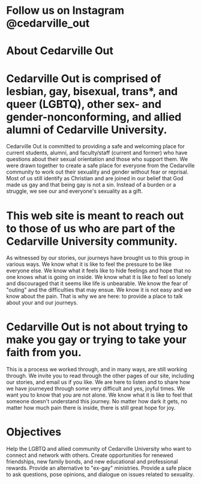 # Follow us on Instagram @cedarville_out
# About Cedarville Out
# Cedarville Out is comprised of lesbian, gay, bisexual, trans*, and queer (LGBTQ), other sex- and gender-nonconforming, and allied alumni of Cedarville University. 
Cedarville Out is committed to providing a safe and welcoming place for current students, alumni, and faculty/staff (current and former) who have questions about their sexual orientation and those who support them. We were drawn together to create a safe place for everyone from the Cedarville community to work out their sexuality and gender without fear or reprisal. Most of us still identify as Christian and are joined in our belief that God made us gay and that being gay is not a sin. Instead of a burden or a struggle, we see our and everyone's sexuality as a gift.

# This web site is meant to reach out to those of us who are part of the Cedarville University community. 
As witnessed by our stories, our journeys have brought us to this group in various ways. We know what it is like to feel the pressure to be like everyone else. We know what it feels like to hide feelings and hope that no one knows what is going on inside. We know what it is like to feel so lonely and discouraged that it seems like life is unbearable. We know the fear of "outing" and the difficulties that may ensue. We know it is not easy and we know about the pain. That is why we are here: to provide a place to talk about your and our journeys.

# Cedarville Out is not about trying to make you gay or trying to take your faith from you. 
This is a process we worked through, and in many ways, are still working through. We invite you to read through the other pages of our site, including our stories, and email us if you like. We are here to listen and to share how we have journeyed through some very difficult and yes, joyful times. We want you to know that you are not alone. We know what it is like to feel that someone doesn't understand this journey. No matter how dark it gets, no matter how much pain there is inside, there is still great hope for joy.

# Objectives
Help the LGBTQ and allied community of Cedarville University who want to connect and network with others.
Create opportunities for renewed friendships, new family bonds, and new educational and professional rewards.
Provide an alternative to "ex-gay" ministries.
Provide a safe place to ask questions, pose opinions, and dialogue on issues related to sexuality.
